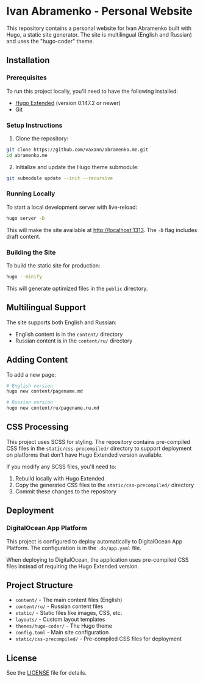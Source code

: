 # Ivan Abramenko - Personal Website

This repository contains a personal website for Ivan Abramenko built with Hugo, a static site generator. The site is multilingual (English and Russian) and uses the "hugo-coder" theme.

## Installation

### Prerequisites

To run this project locally, you'll need to have the following installed:

- [Hugo Extended](https://gohugo.io/installation/) (version 0.147.2 or newer)
- Git

### Setup Instructions

1. Clone the repository:

```bash
git clone https://github.com/vaxann/abramenko.me.git
cd abramenko.me
```

2. Initialize and update the Hugo theme submodule:

```bash
git submodule update --init --recursive
```

### Running Locally

To start a local development server with live-reload:

```bash
hugo server -D
```

This will make the site available at [http://localhost:1313](http://localhost:1313). The `-D` flag includes draft content.

### Building the Site

To build the static site for production:

```bash
hugo --minify
```

This will generate optimized files in the `public` directory.

## Multilingual Support

The site supports both English and Russian:

- English content is in the `content/` directory
- Russian content is in the `content/ru/` directory

## Adding Content

To add a new page:

```bash
# English version
hugo new content/pagename.md

# Russian version
hugo new content/ru/pagename.ru.md
```

## CSS Processing 

This project uses SCSS for styling. The repository contains pre-compiled CSS files in the `static/css-precompiled/` directory to support deployment on platforms that don't have Hugo Extended version available.

If you modify any SCSS files, you'll need to:

1. Rebuild locally with Hugo Extended
2. Copy the generated CSS files to the `static/css-precompiled/` directory
3. Commit these changes to the repository

## Deployment

### DigitalOcean App Platform

This project is configured to deploy automatically to DigitalOcean App Platform. The configuration is in the `.do/app.yaml` file.

When deploying to DigitalOcean, the application uses pre-compiled CSS files instead of requiring the Hugo Extended version.

## Project Structure

- `content/` - The main content files (English)
- `content/ru/` - Russian content files
- `static/` - Static files like images, CSS, etc.
- `layouts/` - Custom layout templates
- `themes/hugo-coder/` - The Hugo theme
- `config.toml` - Main site configuration
- `static/css-precompiled/` - Pre-compiled CSS files for deployment

## License

See the [LICENSE](LICENSE) file for details.